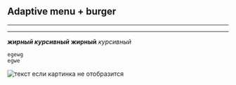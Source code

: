 ## Adaptive menu + burger
---
---

___жирный курсивный___
__жирный__
_курсивный_

```
egewg
egwe
```
![текст если картинка не отобразится](путь)
